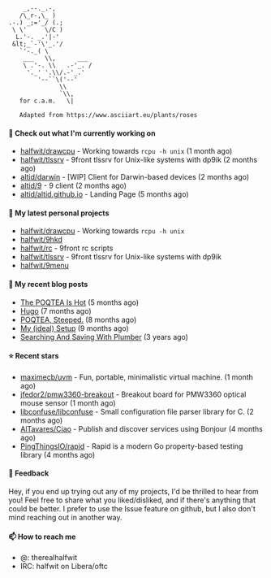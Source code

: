 ```
    _,--._.-,
   /\_r-,\_ )
.-.) _;='_/ (.;
 \ \'     \/C )
  L.'-. _.'|-'
 &lt;_`-'\'_.'/
   `'-._( \
    ___   \\,      ___
    \ .'-. \\   .-'_. /
     '._' '.\\/.-'_.'
        '--``\('--'
              \\
              `\\,
   for c.a.m.   \|
   
   Adapted from https://www.asciiart.eu/plants/roses
```

#### 👷 Check out what I'm currently working on

- [halfwit/drawcpu](https://github.com/halfwit/drawcpu) - Working towards `rcpu -h unix` (1 month ago)
- [halfwit/tlssrv](https://github.com/halfwit/tlssrv) - 9front tlssrv for Unix-like systems with dp9ik (2 months ago)
- [altid/darwin](https://github.com/altid/darwin) - [WIP] Client for Darwin-based devices (2 months ago)
- [altid/9](https://github.com/altid/9) - 9 client (2 months ago)
- [altid/altid.github.io](https://github.com/altid/altid.github.io) - Landing Page (5 months ago)

#### 🌱 My latest personal projects

- [halfwit/drawcpu](https://github.com/halfwit/drawcpu) - Working towards `rcpu -h unix`
- [halfwit/9hkd](https://github.com/halfwit/9hkd)
- [halfwit/rc](https://github.com/halfwit/rc) - 9front rc scripts
- [halfwit/tlssrv](https://github.com/halfwit/tlssrv) - 9front tlssrv for Unix-like systems with dp9ik
- [halfwit/9menu](https://github.com/halfwit/9menu)

#### 📜 My recent blog posts

- [The POQTEA Is Hot](https://halfwit.github.io/2023/11/01/the-poqtea-is-hot.html) (5 months ago)
- [Hugo](https://halfwit.github.io/2023/09/04/hugo.html) (7 months ago)
- [POQTEA, Steeped.](https://halfwit.github.io/2023/08/29/layouts.html) (8 months ago)
- [My (ideal) Setup](https://halfwit.github.io/2023/07/26/setup.html) (9 months ago)
- [Searching And Saving With Plumber](https://halfwit.github.io/2020/06/27/searching.html) (3 years ago)

#### ⭐ Recent stars

- [maximecb/uvm](https://github.com/maximecb/uvm) - Fun, portable, minimalistic virtual machine. (1 month ago)
- [jfedor2/pmw3360-breakout](https://github.com/jfedor2/pmw3360-breakout) - Breakout board for PMW3360 optical mouse sensor (1 month ago)
- [libconfuse/libconfuse](https://github.com/libconfuse/libconfuse) - Small configuration file parser library for C. (2 months ago)
- [AlTavares/Ciao](https://github.com/AlTavares/Ciao) - Publish and discover services using Bonjour (4 months ago)
- [PingThingsIO/rapid](https://github.com/PingThingsIO/rapid) - Rapid is a modern Go property-based testing library (4 months ago)

#### 💬 Feedback

Hey, if you end up trying out any of my projects, I'd be thrilled to hear from you! Feel free to share what you liked/disliked, and if there's anything that could be better.
I prefer to use the Issue feature on github, but I also don't mind reaching out in another way.

#### 📫 How to reach me
- @: therealhalfwit
- IRC: halfwit on Libera/oftc
